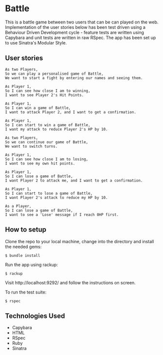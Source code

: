 # Battle

This is a battle game between two users that can be can played on the web. Implementation of the user stories below has been test driven using a Behaviour Driven Development cycle - feature tests are written using Capybara and unit tests are written in raw RSpec. The app has been set up to use Sinatra's Modular Style.

## User stories
```
As two Players,
So we can play a personalised game of Battle,
We want to start a fight by entering our names and seeing them.

As Player 1,
So I can see how close I am to winning,
I want to see Player 2's Hit Points.

As Player 1,
So I can win a game of Battle,
I want to attack Player 2, and I want to get a confirmation.

As Player 1,
So I can start to win a game of Battle,
I want my attack to reduce Player 2's HP by 10.

As two Players,
So we can continue our game of Battle,
We want to switch turns.

As Player 1,
So I can see how close I am to losing,
I want to see my own hit points.

As Player 1,
So I can lose a game of Battle,
I want Player 2 to attack me, and I want to get a confirmation.

As Player 1,
So I can start to lose a game of Battle,
I want Player 2's attack to reduce my HP by 10.

As a Player,
So I can lose a game of Battle,
I want to see a 'Lose' message if I reach 0HP first.
```

## How to setup

Clone the repo to your local machine, change into the directory and install the needed gems:
```
$ bundle install
```

Run the app using rackup:
```
$ rackup
```
Visit http://localhost:9292/ and follow the instructions on screen.

To run the test suite:
```
$ rspec
```

## Technologies Used

* Capybara
* HTML
* RSpec
* Ruby
* Sinatra
